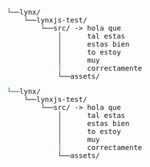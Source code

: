 <style>
/* Estilo para modo claro */
@media (prefers-color-scheme: light) {
  .light-dark {
    color: #333b3c;
  }
}

/* Estilo para modo oscuro */
@media (prefers-color-scheme: dark) {
  .light-dark {
    color:  #efefec;
  }
}
</style>
<pre>
<span class="light-dark">└──</span>lynx/
    └──lynxjs-test/
        └──src/ -> hola que
            │      tal estas
            │      estas bien
            │      to estoy
            │      muy
            <span style="color: red;">│</span>      correctamente
            └──assets/
</pre>

<pre>
<span style="color:green;">└──</span>lynx/
    └──lynxjs-test/
        └──src/ -> hola que
            │      tal estas
            │      estas bien
            │      to estoy
            │      muy
            <span style="color: red;">│</span>      correctamente
            └──assets/
</pre>

